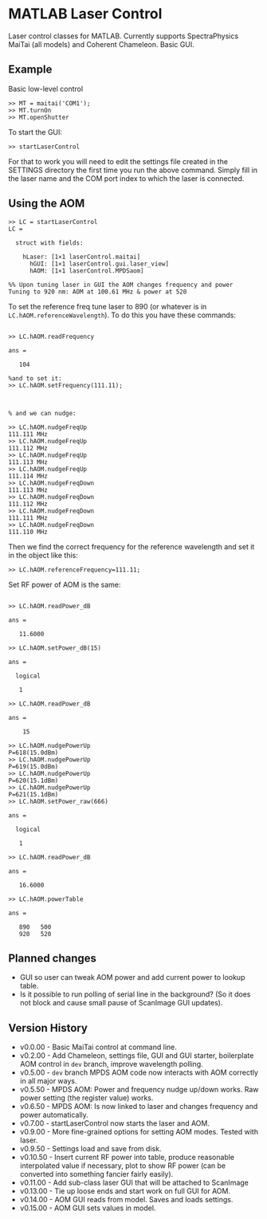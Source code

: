 # MATLAB Laser Control

Laser control classes for MATLAB. 
Currently supports SpectraPhysics MaiTai (all models) and Coherent Chameleon. 
Basic GUI.


## Example

Basic low-level control
```
>> MT = maitai('COM1');
>> MT.turnOn
>> MT.openShutter
```

To start the GUI:
```
>> startLaserControl
```

For that to work you will need to edit the settings file created in the SETTINGS directory the first time you run the above command. Simply fill in the laser name and the COM port index to which the laser is connected. 


## Using the AOM
```
>> LC = startLaserControl
LC = 

  struct with fields:

    hLaser: [1×1 laserControl.maitai]
      hGUI: [1×1 laserControl.gui.laser_view]
      hAOM: [1×1 laserControl.MPDSaom]

%% Upon tuning laser in GUI the AOM changes frequency and power
Tuning to 920 nm: AOM at 100.61 MHz & power at 520

```
To set the reference freq tune laser to 890 (or whatever is in `LC.hAOM.referenceWavelength`).
To do this you have these commands:
```

>> LC.hAOM.readFrequency

ans =

   104
   
%and to set it:
>> LC.hAOM.setFrequency(111.11);



% and we can nudge:

>> LC.hAOM.nudgeFreqUp
111.111 MHz
>> LC.hAOM.nudgeFreqUp
111.112 MHz
>> LC.hAOM.nudgeFreqUp
111.113 MHz
>> LC.hAOM.nudgeFreqUp
111.114 MHz
>> LC.hAOM.nudgeFreqDown
111.113 MHz
>> LC.hAOM.nudgeFreqDown
111.112 MHz
>> LC.hAOM.nudgeFreqDown
111.111 MHz
>> LC.hAOM.nudgeFreqDown
111.110 MHz
```

Then we find the correct frequency for the reference wavelength and set it in the object like this:
```
>> LC.hAOM.referenceFrequency=111.11; 
```


Set RF power of AOM is the same:

```

>> LC.hAOM.readPower_dB

ans =

   11.6000

>> LC.hAOM.setPower_dB(15)

ans =

  logical

   1

>> LC.hAOM.readPower_dB

ans =

    15

>> LC.hAOM.nudgePowerUp
P=618(15.0dBm)
>> LC.hAOM.nudgePowerUp
P=619(15.0dBm)
>> LC.hAOM.nudgePowerUp
P=620(15.1dBm)
>> LC.hAOM.nudgePowerUp
P=621(15.1dBm)
>> LC.hAOM.setPower_raw(666)

ans =

  logical

   1

>> LC.hAOM.readPower_dB

ans =

   16.6000
```

```
>> LC.hAOM.powerTable

ans =

   890   500
   920   520
```


   
## Planned changes
* GUI so user can tweak AOM power and add current power to lookup table. 
* Is it possible to run polling of serial line in the background? (So it does not block and cause small pause of ScanImage GUI updates). 


## Version History
* v0.0.00 - Basic MaiTai control at command line.
* v0.2.00 - Add Chameleon, settings file, GUI and GUI starter, boilerplate AOM control in `dev` branch, improve wavelength polling. 
* v0.5.00 - `dev` branch MPDS AOM code now interacts with AOM correctly in all major ways.
* v0.5.50 - MPDS AOM: Power and frequency nudge up/down works. Raw power setting (the register value) works.
* v0.6.50 - MPDS AOM: Is now linked to laser and changes frequency and power automatically.
* v0.7.00 - startLaserControl now starts the laser and AOM.
* v0.9.00 - More fine-grained options for setting AOM modes. Tested with laser. 
* v0.9.50 - Settings load and save from disk.
* v0.10.50 - Insert current RF power into table, produce reasonable interpolated value if necessary, plot to show RF power (can be converted into something fancier fairly easily). 
* v0.11.00 - Add sub-class laser GUI that will be attached to ScanImage
* v0.13.00 - Tie up loose ends and start work on full GUI for AOM.
* v0.14.00 - AOM GUI reads from model. Saves and loads settings. 
* v0.15.00 - AOM GUI sets values in model. 

